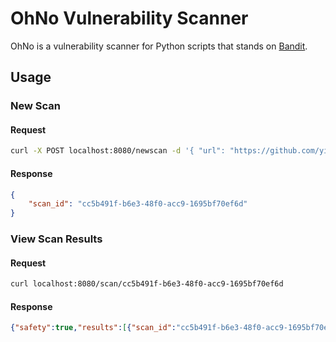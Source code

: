 # OhNo Vulnerability Scanner

OhNo is a vulnerability scanner for Python scripts that stands on [Bandit](https://github.com/PyCQA/bandit).

## Usage

### New Scan
#### Request
```bash
curl -X POST localhost:8080/newscan -d '{ "url": "https://github.com/yinkar/PyPorte" }'
```

#### Response
```json
{
    "scan_id": "cc5b491f-b6e3-48f0-acc9-1695bf70ef6d"
}
```

### View Scan Results
#### Request
```bash
curl localhost:8080/scan/cc5b491f-b6e3-48f0-acc9-1695bf70ef6d
```

#### Response
```json
{"safety":true,"results":[{"scan_id":"cc5b491f-b6e3-48f0-acc9-1695bf70ef6d","code":"54 \telse:\n55 \t\tout = input('Type filename of the json file: ')\n56 \n","filename":"/code/PyPorte.py","issue_severity":"HIGH","created_at":"2022-04-16 11:33:22.9944275+03:00"}]}
```

